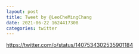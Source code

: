 ```yaml
--- 
layout: post 
title: Tweet by @LeoCheMingChang 
date: 2021-06-22 1624417308 
categories: twitter 
--- 
```

https://twitter.com/o/status/1407534302535901184